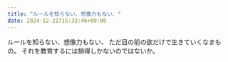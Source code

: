```yaml
---
title: "ルールを知らない、想像力もない、"
date: 2024-12-21T15:33:46+09:00
---
```

ルールを知らない、想像力もない、
ただ目の前の欲だけで生きていくなまもの。
それを教育するには損得しかないのではないか。
